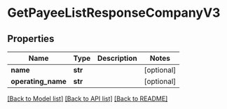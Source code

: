 # GetPayeeListResponseCompanyV3

## Properties
Name | Type | Description | Notes
------------ | ------------- | ------------- | -------------
**name** | **str** |  | [optional] 
**operating_name** | **str** |  | [optional] 

[[Back to Model list]](../README.md#documentation-for-models) [[Back to API list]](../README.md#documentation-for-api-endpoints) [[Back to README]](../README.md)


